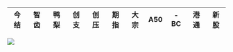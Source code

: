 今结|智齿|鸭梨|创支|创压|期指|大宗|A50|-BC|港通|新股
---|---|---|---|---|---|---|---|---|---|---
![](http://scd.cn.rfi.fr/sites/chinese.filesrfi/imagecache/rfi_16x9_1024_578/sites/images.rfi.fr/files/aef_image/wz0.gif)
